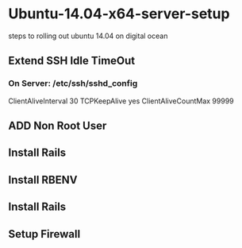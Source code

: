 # Ubuntu-14.04-x64-server-setup
steps to rolling out ubuntu 14.04 on digital ocean

## Extend SSH Idle TimeOut
### On Server: /etc/ssh/sshd_config

ClientAliveInterval 30
TCPKeepAlive yes
ClientAliveCountMax 99999

## ADD Non Root User

## Install Rails

## Install RBENV

## Install Rails

## Setup Firewall


